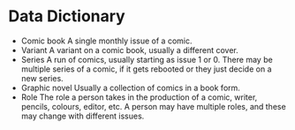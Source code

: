 # Data Dictionary

*   Comic book
    A single monthly issue of a comic.
*   Variant
    A variant on a comic book, usually a different cover.
*   Series
    A run of comics, usually starting as issue 1 or 0. There may be
    multiple series of a comic, if it gets rebooted or they just decide
    on a new series.
*   Graphic novel
    Usually a collection of comics in a book form.
*   Role
    The role a person takes in the production of a comic, writer,
    pencils, colours, editor, etc. A person may have multiple roles,
    and these may change with different issues.
